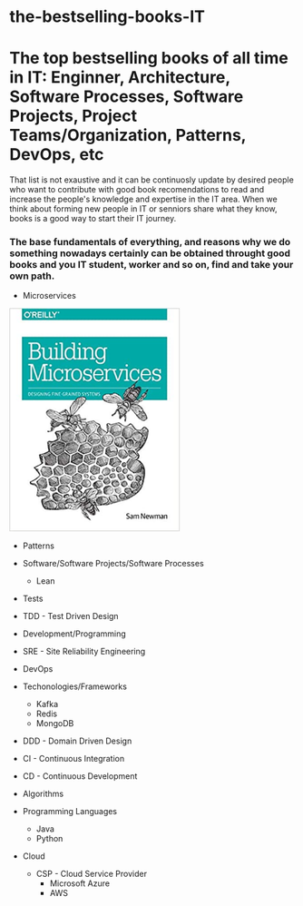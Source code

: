 # the-bestselling-books-IT
# The top bestselling books of all time in IT: Enginner, Architecture, Software Processes, Software Projects, Project Teams/Organization, Patterns, DevOps, etc

That list is not exaustive and it can be continuosly update by desired people who want to contribute with good book recomendations to read and increase the people's knowledge and expertise in the IT area.  When we think about forming new people in IT or senniors share what they know, books is a good way to start their IT journey.

### The base fundamentals of everything, and reasons why we do something nowadays certainly can be obtained throught good books and you IT student, worker and so on, find and take your own path.

- Microservices
<img src="images/books/microservices/BuildingMicroservices-SanNewman.jpg" width="300" heigth="200"/>

- Patterns

- Software/Software Projects/Software Processes
  - Lean

- Tests

- TDD - Test Driven Design

- Development/Programming

- SRE - Site Reliability Engineering

- DevOps

- Techonologies/Frameworks
  - Kafka
  - Redis
  - MongoDB

- DDD - Domain Driven Design

- CI - Continuous Integration

- CD - Continuous Development

- Algorithms

- Programming Languages
  - Java
  - Python

- Cloud
  - CSP - Cloud Service Provider
    - Microsoft Azure
    - AWS 
